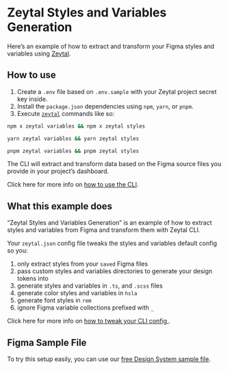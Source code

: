 # Zeytal Styles and Variables Generation

Here’s an example of how to extract and transform your Figma styles and variables using [Zeytal](https://zeytal.com).

## How to use

1. Create a `.env` file based on `.env.sample` with your Zeytal project secret key inside.
1. Install the `package.json` dependencies using `npm`, `yarn`, or `pnpm`.
1. Execute [`zeytal`](https://npmjs.com/package/zeytal) commands like so:

```bash
npm x zeytal variables && npm x zeytal styles
```

```bash
yarn zeytal variables && yarn zeytal styles
```

```bash
pnpm zeytal variables && pnpm zeytal styles
```

The CLI will extract and transform data based on the Figma source files you provide in your project’s dashboard.

Click here for more info on [how to use the CLI](https://zeytal.com/docs/zeytal-cli?utm_source=github&utm_medium=readme&utm_campaign=zeytal-example).

## What this example does

“Zeytal Styles and Variables Generation” is an example of how to extract styles and variables from Figma and transform them with Zeytal CLI.

Your `zeytal.json` config file tweaks the styles and variables default config so you:

1. only extract styles from your `saved` Figma files
1. pass custom styles and variables directories to generate your design tokens into
1. generate styles and variables in `.ts`, and `.scss` files
1. generate color styles and variables in `hsla`
1. generate font styles in `rem`
1. ignore Figma variable collections prefixed with `_`

Click here for more info on [how to tweak your CLI config ](https://zeytal.com/docs/cli-config-files?utm_source=github&utm_medium=readme&utm_campaign=zeytal-example).

## Figma Sample File

To try this setup easily, you can use our [free Design System sample file](https://www.figma.com/community/file/1482453731920989064).
